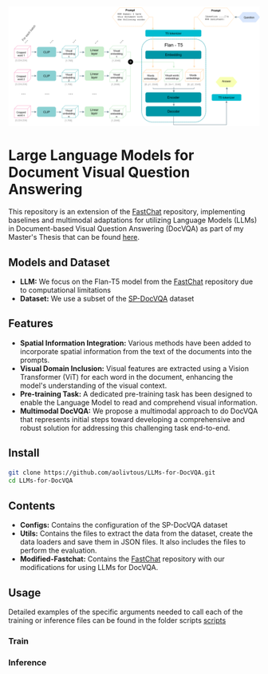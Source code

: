 ![Alt text](Figures/visualMethod3.png)

# Large Language Models for Document Visual Question Answering

This repository is an extension of the [FastChat](https://github.com/lm-sys/FastChat) repository, implementing baselines and multimodal adaptations for utilizing Language Models (LLMs) in Document-based Visual Question Answering (DocVQA) as part of my Master's Thesis that can be found [here](https://www.overleaf.com/read/fcmbtrrprdwc).

## Models and Dataset
- **LLM:** We focus on the Flan-T5 model from the [FastChat](https://github.com/lm-sys/FastChat) repository due to computational limitations
- **Dataset:** We use a subset of the [SP-DocVQA](https://rrc.cvc.uab.es/?ch=17) dataset 

## Features
- **Spatial Information Integration:** Various methods have been added to incorporate spatial information from the text of the documents into the prompts.
- **Visual Domain Inclusion:** Visual features are extracted using a Vision Transformer (ViT) for each word in the document, enhancing the model's understanding of the visual context.
- **Pre-training Task:** A dedicated pre-training task has been designed to enable the Language Model to read and comprehend visual information.
- **Multimodal DocVQA:** We propose a multimodal approach to do DocVQA that represents initial steps toward developing a comprehensive and robust solution for addressing this challenging task end-to-end. 

## Install
```bash
git clone https://github.com/aolivtous/LLMs-for-DocVQA.git
cd LLMs-for-DocVQA
```

## Contents
- **Configs:** Contains the configuration of the SP-DocVQA dataset
- **Utils:** Contains the files to extract the data from the dataset, create the data loaders and save them in JSON files. It also includes the files to perform the evaluation.
- **Modified-Fastchat:** Contains the [FastChat](https://github.com/lm-sys/FastChat) repository with our modifications for using LLMs for DocVQA.

## Usage
Detailed examples of the specific arguments needed to call each of the training or inference files can be found in the folder scripts [scripts](https://github.com/aolivtous/LLMs-for-DocVQA/Modified-Fastchat/scripts)

### Train 

### Inference

